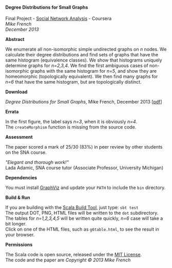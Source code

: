 #### Degree Distributions for Small Graphs

Final Project - [Social Network Analysis](http://www.coursera.org/course/sna) - Coursera    
_Mike French_     
_December 2013_

**Abstract**

We enumerate all non-isomorphic simple undirected graphs on _n_ nodes. We calculate their degree distributions and find sets of graphs that have the same histogram (equivalence classes). We show that histograms uniquely determine graphs for _n=2,3,4_. We find the first ambiguous cases of non-isomorphic graphs with the same histogram for _n=5_, and show they are homeomorphic (topologically equivalent). We then find many graphs for _n=6_ that have the same histogram, but are topologically distinct.

**Download**

_Degree Distributions for Small Graphs_, Mike French, December 2013 \[[pdf](../../raw/master/SNA-Project-DegreeDistributions.pdf)\]

**Errata**

In the first figure, the label says _n=3_, when it is obviously _n=4_.    
The `createMorphism` function is missing from the source code.

**Assessment**

The paper scored a mark of 25/30 (83%) in peer review by other students on the SNA course.

_"Elegant and thorough work!"_     
Lada Adamic, SNA course tutor (Associate Professor, University Michigan)

**Dependencies**

You must install [GraphViz](http://www.graphviz.org/) and update your `PATH` to include the `bin` directory.

**Build & Run**

If you are building with the [Scala Build Tool](http://www.scala-sbt.org/), just type: `sbt test`   
The output DOT, PNG, HTML files will be written to the `dot` subdirectory.      
The tables for _n=1,2,3,4,5_ will be written quite quickly, _n=6_ case will take a bit longer.     
Click on one of the HTML files, such as `g6table.html`, to see the result in your browser.

**Permissions**

The Scala code is open source, released under the [MIT License](LICENSE).     
The code and the paper are  _Copyright © 2013 Mike French_
